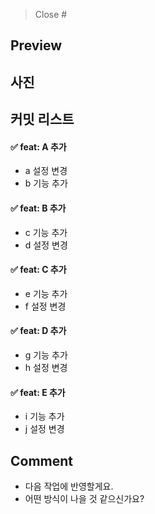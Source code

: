 > Close #

## Preview

## 사진

## 커밋 리스트

#### ✅ feat: A 추가

- a 설정 변경
- b 기능 추가

#### ✅ feat: B 추가

- c 기능 추가
- d 설정 변경

#### ✅ feat: C 추가

- e 기능 추가
- f 설정 변경

#### ✅ feat: D 추가

- g 기능 추가
- h 설정 변경

#### ✅ feat: E 추가

- i 기능 추가
- j 설정 변경

## Comment

- 다음 작업에 반영할게요.
- 어떤 방식이 나을 것 같으신가요?

